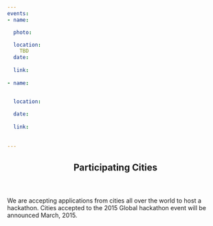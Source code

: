 ```yaml
---
events:
- name:

  photo:

  location:
    TBD
  date:
     
  link:
    
- name:


  location:
    
  date:
    
  link:
   
   
---
```

<section class="wrapper style3 container special">
  <header class="major">
    <h2> <strong>Participating Cities</strong></h2>
  </header>
We are accepting applications from cities all over the world to host a hackathon. Cities accepted to the 2015 Global hackathon event will be announced March, 2015.


</section>
